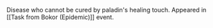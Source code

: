 Disease who cannot be cured by paladin's healing touch.
Appeared in [[Task from Bokor (Epidemic)]] event.